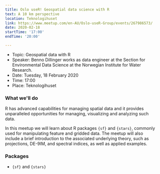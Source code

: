 ```yaml
---
title: Oslo useR! Geospatial data science with R
text: A 10 km perspective
location: Teknologihuset
link: https://www.meetup.com/en-AU/Oslo-useR-Group/events/267986573/
date: 2020-02-18
startTime: '17:00'
endTime: '20:00'

---
```


- Topic: Geospatial data with R
- Speaker: Benno Dillinger works as data engineer at the Section for Environmental Data Science at the Norwegian Institute for Water Research.
- Date: Tuesday, 18 February 2020
- Time: 17:00
- Place: Teknologihuset


### What we'll do

R has advanced capabilities for managing spatial data and it provides unparalleled opportunities for managing, visualizing and analyzing such data.

In this meetup we will learn about R packages `{sf}` and `{stars}`, commonly used for manipulating feature and gridded data. The meetup will also include a brief introduction to the associated underlying theory, such as projections, DE-9IM, and spectral indices, as well as applied examples.

### Packages
- `{sf}` and `{stars}`


